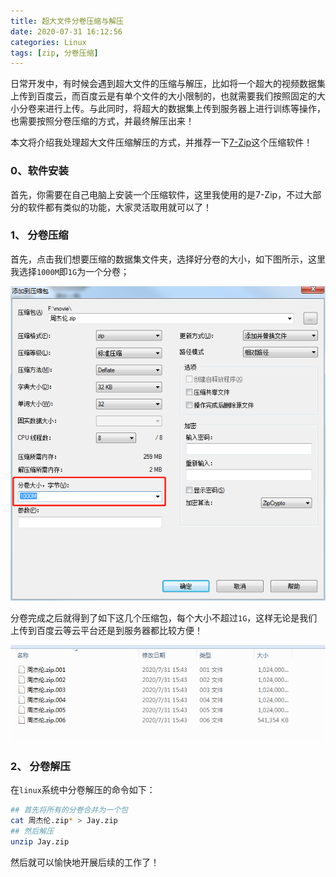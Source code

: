 ```yaml
---
title: 超大文件分卷压缩与解压
date: 2020-07-31 16:12:56
categories: Linux
tags: [zip, 分卷压缩]
---
```



日常开发中，有时候会遇到超大文件的压缩与解压，比如将一个超大的视频数据集上传到百度云，而百度云是有单个文件的大小限制的，也就需要我们按照固定的大小分卷来进行上传。与此同时，将超大的数据集上传到服务器上进行训练等操作，也需要按照分卷压缩的方式，并最终解压出来！

本文将介绍我处理超大文件压缩解压的方式，并推荐一下[7-Zip](https://www.7-zip.org/)这个压缩软件！

<!--more-->

### 0、软件安装

首先，你需要在自己电脑上安装一个压缩软件，这里我使用的是7-Zip，不过大部分的软件都有类似的功能，大家灵活取用就可以了！

### 1、 分卷压缩

首先，点击我们想要压缩的数据集文件夹，选择好分卷的大小，如下图所示，这里我选择`1000M`即`1G`为一个分卷；

![image-20200731154007974](https://raw.githubusercontent.com/haoyuanliu/blog_pic/master/2020-07-31/image-20200731154007974.png)

分卷完成之后就得到了如下这几个压缩包，每个大小不超过`1G`，这样无论是我们上传到百度云等云平台还是到服务器都比较方便！

![image-20200731154836272](https://raw.githubusercontent.com/haoyuanliu/blog_pic/master/2020-07-31/image-20200731154836272.png)



### 2、 分卷解压

在`linux`系统中分卷解压的命令如下：

```bash
## 首先将所有的分卷合并为一个包
cat 周杰伦.zip* > Jay.zip
## 然后解压
unzip Jay.zip
```

然后就可以愉快地开展后续的工作了！